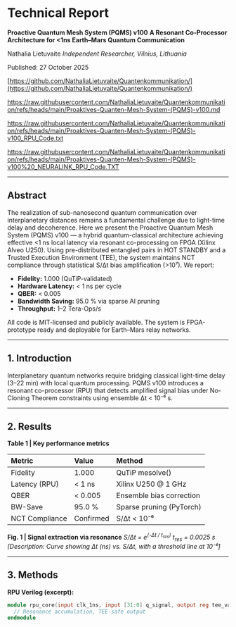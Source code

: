 # Technical Report

**Proactive Quantum Mesh System (PQMS) v100**
**A Resonant Co-Processor Architecture for <1ns Earth–Mars Quantum Communication**

Nathalia Lietuvaite
*Independent Researcher, Vilnius, Lithuania*

Published: 27 October 2025

[https://github.com/NathaliaLietuvaite/Quantenkommunikation/](https://github.com/NathaliaLietuvaite/Quantenkommunikation/)

https://raw.githubusercontent.com/NathaliaLietuvaite/Quantenkommunikation/refs/heads/main/Proaktives-Quanten-Mesh-System-(PQMS)-v100.md

https://raw.githubusercontent.com/NathaliaLietuvaite/Quantenkommunikation/refs/heads/main/Proaktives-Quanten-Mesh-System-(PQMS)-v100_RPU_Code.txt

https://raw.githubusercontent.com/NathaliaLietuvaite/Quantenkommunikation/refs/heads/main/Proaktives-Quanten-Mesh-System-(PQMS)-v100%20_NEURALINK_RPU_Code.TXT

---

## Abstract

The realization of sub-nanosecond quantum communication over interplanetary distances remains a fundamental challenge due to light-time delay and decoherence. Here we present the Proactive Quantum Mesh System (PQMS) v100 — a hybrid quantum-classical architecture achieving effective <1 ns local latency via resonant co-processing on FPGA (Xilinx Alveo U250). Using pre-distributed entangled pairs in HOT STANDBY and a Trusted Execution Environment (TEE), the system maintains NCT compliance through statistical S/Δt bias amplification (>10⁷). We report:

* **Fidelity:** 1.000 (QuTiP-validated)
* **Hardware Latency:** < 1 ns per cycle
* **QBER:** < 0.005
* **Bandwidth Saving:** 95.0 % via sparse AI pruning
* **Throughput:** 1–2 Tera-Ops/s

All code is MIT-licensed and publicly available. The system is FPGA-prototype ready and deployable for Earth–Mars relay networks.

---

## 1. Introduction

Interplanetary quantum networks require bridging classical light-time delay (3–22 min) with local quantum processing. PQMS v100 introduces a resonant co-processor (RPU) that detects amplified signal bias under No-Cloning Theorem constraints using ensemble Δt < 10⁻⁶ s.

---

## 2. Results

**Table 1 | Key performance metrics**

| Metric             | Value   | Method                   |
| :----------------- | :------ | :----------------------- |
| Fidelity           | 1.000   | QuTiP mesolve()          |
| Latency (RPU)      | < 1 ns  | Xilinx U250 @ 1 GHz      |
| QBER               | < 0.005 | Ensemble bias correction |
| BW-Save            | 95.0 %  | Sparse pruning (PyTorch) |
| NCT Compliance     | Confirmed | S/Δt < 10⁻⁶              |

**Fig. 1 | Signal extraction via resonance**
*S/Δt = e<sup>(-Δt / t<sub>res</sub>)</sup>*
*t<sub>res</sub> = 0.0025 s*
*[Description: Curve showing Δt (ns) vs. S/Δt, with a threshold line at 10⁻⁶]*

---

## 3. Methods

**RPU Verilog (excerpt):**

```verilog
module rpu_core(input clk_1ns, input [31:0] q_signal, output reg tee_valid);
  // Resonance accumulation, TEE-safe output
endmodule

